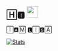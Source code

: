 ## 🄷🅸︎  <img src="https://images.app.goo.gl/7hkkYCoEuDNS9E8F9" width="30px">





🄸🅰︎🄼 🅻︎🄸🆂︎🄰


[![Stats](https://github-readme-stats.vercel.app/api?username=LISA-KOREA&hide=prs&count_public=true&show_icons=true&theme=algolia)](https://github.com/anuraghazra/github-readme-stats)
